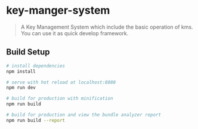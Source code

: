# key-manger-system

> A Key Management System which include the basic operation of kms. You can use it as quick develop framework.

## Build Setup

``` bash
# install dependencies
npm install

# serve with hot reload at localhost:8080
npm run dev

# build for production with minification
npm run build

# build for production and view the bundle analyzer report
npm run build --report
```



